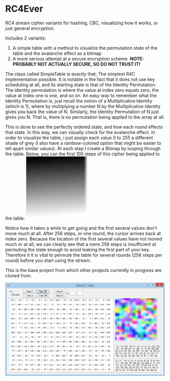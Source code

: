# RC4Ever
RC4 stream cipher variants for hashing, CBC, visualizing how it works, or just general encryption.

Includes 2 variants: 
1) A simple table with a method to visualize the permutation state of the table and the avalanche effect as a bitmap
2) A more serious attempt at a secure encryption scheme. **NOTE: PROBABLY NOT ACTUALLY SECURE, SO DO NOT TRUST IT!**

The class called SimpleTable is exactly that; The simplest R4C implementation possible. It is notable in the fact that it does not use key scheduling at all, and its starting state is that of the Identity Permutation. The identity permutation is where the value at index zero equals zero, the value at index one is one, and so on. An easy way to remember what the Identity Permutation is, just recall the notion of a Multiplicative Identity (which is 1), where by multiplying a number N by the Multiplicative Identity gives you back the value of N. Similarly, the Identity Permutation of N just gives you N. That is, there is no permutation being applied to the array at all.

This is done to see the perfectly ordered state, and how each round effects that state. In this way, we can visually check for the avalanche effect. In order to visualize the table, i just assign each value 0 to 255 a different shade of grey (I also have a rainbow-colored option that might be easier to tell apart similar values). At each step I create a Bitmap by looping through the table. Below, you can the first 100 steps of this cipher being applied to the table:
<img border="0" height="200" src="https://github.com/AdamRakaska/RC4Ever/blob/master/rc4-first-200-steps_fast.gif" width="200" />

Notice how it takes a while to get going and the first several values don't move much at all. After 256 steps, or one round, the cursor arrives back at index zero. Because the location of the first several values have not moved much or at all, we can clearly see that a mere 256 steps is insufficient at permuting the state enough to avoid leaking the first part of your key. Therefore it it is vital to permute the table for several rounds (256 steps per round) before you start using the stream.

This is the base project from which other projects currently in progress are cloned from.

![alt text](https://github.com/AdamRakaska/RC4Ever/blob/master/RC4Ever2.JPG "RC4Ever Screenshot")
